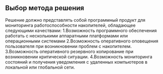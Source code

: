 ## Выбор метода решения

Решение должно представлять собой программный продукт для мониторинга работоспособности накопителей, обладающее следующими качествами:
1.Возможность программного обеспечения работать с несколькими аппаратными платформами или операционными системами
2.Возможность оперативного оповещения пользователя при возникновении проблем с накопителем.
3.Возможность оперативного резервного копирование при возникновении критической ситуации.
4.Возможность  мониторинга состояний и получения уведомления с удаленных компьютеров в локальной или глобальной сети.